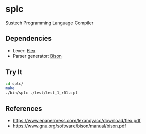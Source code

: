 # splc

Sustech Programming Language Compiler

## Dependencies

- Lexer: [Flex](https://github.com/westes/flex)
- Parser generator: [Bison](https://www.gnu.org/software/bison/)

## Try It

``` sh
cd splc/
make
./bin/splc ./test/test_1_r01.spl
```

## References

- <https://www.epaperpress.com/lexandyacc/download/flex.pdf>
- <https://www.gnu.org/software/bison/manual/bison.pdf>
